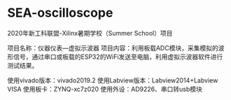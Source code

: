 # SEA-oscilloscope
2020年新工科联盟-Xilinx暑期学校（Summer School）项目

项目名称：仪器仪表—虚拟示波器
项目内容：利用板载ADC模块，采集模拟的波形信号，通过串口或板载的ESP32的WiFi发送至电脑，利用虚拟示波器软件进行测试结果。

使用vivado版本：vivado2019.2
使用Labview版本：Labview2014+Labview VISA
使用板卡：ZYNQ-xc7z020
使用外设：AD9226、串口转usb模块


